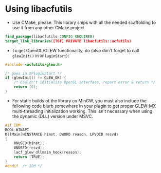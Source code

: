 # Using libacfutils

* Use CMake, please. This library ships with all the needed scaffolding to use it from any other CMake project.
```cmake
find_package(libacfutils CONFIG REQUIRED)
target_link_libraries([TGT] PRIVATE libacfutils::acfutils)
```

* To get OpenGL/GLEW functionality, do (also don't forget to call
`glewInit()` in ``XPluginStart``):
```c
#include <acfutils/glew.h>

/* goes in XPluginStart */
if (glewInit() != GLEW_OK) {
	/* Couldn't initialize OpenGL interface, report error & return */
	return (0);
}
```

* For static builds of the library on MinGW, you must also include the
following code blurb somewhere in your plugin to get proper GLEW-MX
multi-threading initialization working. This isn't necessary when using
the dynamic (DLL) version under MSVC.
```c
#if	IBM
BOOL WINAPI
DllMain(HINSTANCE hinst, DWORD reason, LPVOID resvd)
{
	UNUSED(hinst);
	UNUSED(resvd);
	lacf_glew_dllmain_hook(reason);
	return (TRUE);
}
#endif	/* IBM */
```
